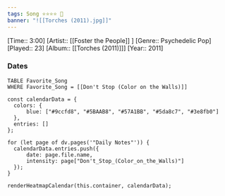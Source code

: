 ```yaml
---
tags: Song ⭐⭐⭐⭐ 💛
banner: "![[Torches (2011).jpg]]"
---
```

[Time:: 3:00]
[Artist:: [[Foster the People]] ]
[Genre:: Psychedelic Pop]
[Played:: 23]
[Album:: [[Torches (2011)]]]
[Year:: 2011]
### Dates
````dataview
TABLE Favorite_Song
WHERE Favorite_Song = [[Don't Stop (Color on the Walls)]]
````

  ```dataviewjs
const calendarData = { 
	colors: { 
		blue: ["#9ccfd8", "#5BAAB8", "#57A1BB", "#5da8c7", "#3e8fb0"] 
	}, 
	entries: [] 
}; 

for (let page of dv.pages('"Daily Notes"')) { 
	calendarData.entries.push({ 
		date: page.file.name, 
		intensity: page["Don't_Stop_(Color_on_the_Walls)"]
	}); 
} 

renderHeatmapCalendar(this.container, calendarData);
```
